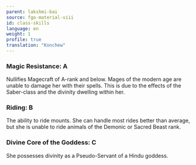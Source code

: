 ```yaml
---
parent: lakshmi-bai
source: fgo-material-viii
id: class-skills
language: en
weight: 1
profile: true
translation: "Konchew"
---
```


### Magic Resistance: A

Nullifies Magecraft of A-rank and below.
Mages of the modern age are unable to damage her with their spells. This is due to the effects of the Saber-class and the divinity dwelling within her.
 
### Riding: B

The ability to ride mounts. She can handle most rides better than average, but she is unable to ride animals of the Demonic or Sacred Beast rank.
 
### Divine Core of the Goddess: C

She possesses divinity as a Pseudo-Servant of a Hindu goddess.
